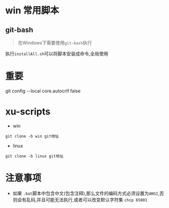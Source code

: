 # win 常用脚本

## git-bash 
> 在Windows下需要使用`git-bash`执行

执行`installAll.sh`可以将脚本安装成命令,全局使用


# 重要

git config --local core.autocrlf false


# xu-scripts

- win

```shell
git clone -b win git地址

```

- linux

```shell
git clone -b linux git地址

```


# 注意事项

- 如果 `.bat`脚本中包含中文(包含注释),那么文件的编码方式必须设置为`ANSI`,否则会有乱码,并且可能无法执行,或者可以改变默认字符集 `chcp 65001`

